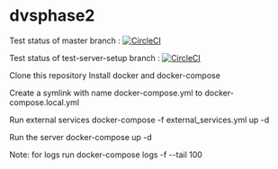 # dvsphase2

Test status of master branch :
[![CircleCI](https://circleci.com/gh/naxadeve/dvsphase2/tree/master.svg?style=svg)](https://circleci.com/gh/naxadeve/dvsphase2/tree/master)

Test status of test-server-setup branch :
[![CircleCI](https://circleci.com/gh/naxadeve/dvsphase2/tree/test-server-setup.svg?style=svg)](https://circleci.com/gh/naxadeve/dvsphase2/tree/test-server-setup)

Clone this repository
Install docker and docker-compose

Create a symlink with name docker-compose.yml to docker-compose.local.yml

Run external services docker-compose -f external_services.yml up -d

Run the server docker-compose up -d


Note: for logs run docker-compose logs -f --tail 100
